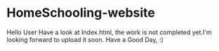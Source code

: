 # HomeSchooling-website
Hello User
  Have a look at Index.html, the work is not completed yet.I'm looking forward to upload it soon.
 Have a Good Day, :)
